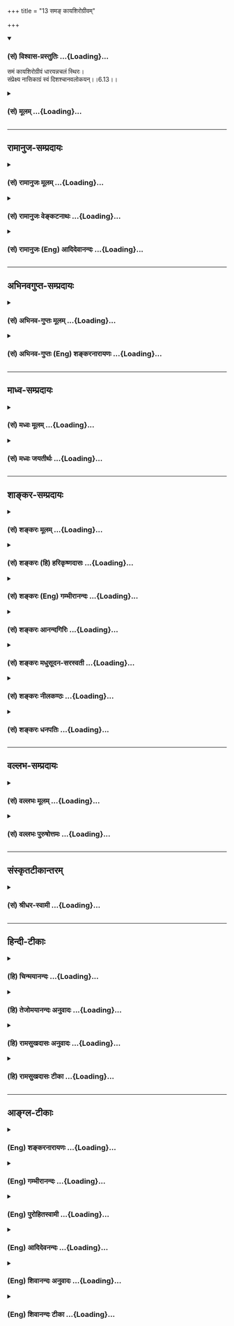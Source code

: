 +++
title = "13 समङ् कायशिरोग्रीवम्"

+++
<div class="js_include" newlevelforh1="3" title="(सं) विश्वास-प्रस्तुतिः" unfilled url="/purANam_vaiShNavam/mahAbhAratam/06-bhIShma-parva/03-bhagavad-gItA-parva/saMskRtam/vishvAsa-prastutiH/06_Atma-saMyama-yogaH_a/13_sama~N_kAyashirog.md">
<details open><summary><h3>(सं) विश्वास-प्रस्तुतिः ...{Loading}...</h3></summary>

समं कायशिरोग्रीवं धारयन्नचलं स्थिरः।  
संप्रेक्ष्य नासिकाग्रं स्वं दिशश्चानवलोकयन्।।6.13।।
</details>
</div>
<div class="js_include collapsed" newlevelforh1="3" title="(सं) मूलम्" unfilled url="/purANam_vaiShNavam/mahAbhAratam/06-bhIShma-parva/03-bhagavad-gItA-parva/saMskRtam/mUlam/06_Atma-saMyama-yogaH_a/13_sama~N_kAyashirog.md">
<details><summary><h3>(सं) मूलम् ...{Loading}...</h3></summary>

समं कायशिरोग्रीवं धारयन्नचलं स्थिरः।  
संप्रेक्ष्य नासिकाग्रं स्वं दिशश्चानवलोकयन्।।6.13।।
</details>
</div>


_________________
## रामानुज-सम्प्रदायः
<div class="js_include collapsed" newlevelforh1="3" title="(सं) रामानुजः मूलम्" unfilled url="/purANam_vaiShNavam/mahAbhAratam/06-bhIShma-parva/03-bhagavad-gItA-parva/saMskRtam/rAmAnujaH/mUlam/06_Atma-saMyama-yogaH_a/13_sama~N_kAyashirog.md">
<details><summary><h3>(सं) रामानुजः मूलम् ...{Loading}...</h3></summary>

।।6.13।।**कायशिरोग्रीवं समम् अचलं** सापाश्रयतया **स्थिरं धारयन् दिशश्च
अनवलोकयन् स्वं नासिकाग्रं संप्रेक्ष्य प्रशान्तात्मा** अत्यन्तनिर्वृतमनाः
विगतभीः ब्रह्मचर्ययुक्तो **मनः संयम्य मच्चित्तो युक्तः** अवहितो **मत्पर
आसीत** माम् एव चिन्तयन् आसीत।

</details>
</div>
<div class="js_include collapsed" newlevelforh1="3" title="(सं) रामानुजः वेङ्कटनाथः" unfilled url="/purANam_vaiShNavam/mahAbhAratam/06-bhIShma-parva/03-bhagavad-gItA-parva/saMskRtam/rAmAnujaH/venkaTanAthaH/06_Atma-saMyama-yogaH_a/13_sama~N_kAyashirog.md">
<details><summary><h3>(सं) रामानुजः वेङ्कटनाथः ...{Loading}...</h3></summary>

  
  
।।6.13।। एवं शुचिदेशासनादिरूपं बाह्यं योगोपकरणं मनसश्चैकाग्र्यमुक्तम्
अथान्तरान्तरतमयोः कायमनसोः क्रमात्कर्तव्यनियमविशेषा उच्यन्ते समं
इत्यादिश्लोकद्वयेन। कायशिरोग्रीवं इति द्वन्द्वैकवद्भावः तत एव नपुंसकता।
अत्र सिद्धापर(मध्यापर) नामा शरीरस्य मध्यप्रदेशः कायशब्देन विवक्षितः। समं
अचलं स्थिरम् इति धारणक्रियाविशेषणानिसमं इत्यत्रार्जवं विवक्षितम्
अचलशब्देन निष्कम्पत्वेऽभिहितेऽपि
स्थिरमित्येतदङ्गकम्पकरश्रमहेतुभूतपश्चाद्धारणप्रयत्ननिवृत्तिहेत्त्वभिप्रायमिति
दर्शयितुंसापाश्रयतया स्थिरमित्युक्तम्। अनेनाचलत्वस्य
चिरानुवर्तनयोग्यत्वमुक्तं भवति। बाह्येभ्यो व्यावर्तनं नासिकाग्रे स्थापनं
चेति क्रमप्रदर्शनायदिशश्चानवलोकयन्स्वं नासिकाग्रं सम्प्रेक्ष्य इति
व्युत्क्रमेणोक्तम्। यद्वा शतुरत्र
हेत्वर्थत्वाद्दिक्छब्दोपलक्षितबाह्यसकलपदार्थावलोकननिवृत्त्यर्थं
योगारम्भक्षणे स्वनासिकाग्रप्रेक्षणमिति भावः।
भोग्येतरानुपयुक्तविषयनिरीक्षणमपि निवर्तनीयमित्यभिप्रायेणदिशश्चत्युक्तम्।
निमीलनेनापि बाह्यानवलोकनसिद्धौ स्वनासिकाग्रावेक्षणं
निद्रादिनिवृत्त्यर्थम्। सम्प्रेक्ष्य नासिकाग्रं इत्येतावत्यभिहिते
परनासिकाग्रप्रेक्षणमपि शङ्क्येतेति तद्व्यवच्छेदार्थमुक्तंस्वम् इति।
मनस्यन्तर्मुखे नासाग्रसम्प्रेक्षणस्यासम्भवाच्चक्षुषो
दृष्टिसन्निपातमात्रमिह विवक्षितम्। अतः सम्प्रेक्ष्येत्यत्रइवशब्दो लुप्तो
द्रष्टव्यः इतिशाङ्करम्। नायनस्य तेजसः स्वच्छन्दवृत्त्या।
नासाग्रसन्निपातमात्रमिह विवक्षितम्मनः संयम्य इति संयमस्याभिधानात्
प्रशान्तात्मशब्दोऽयं योगोपयुक्तमनस्सन्तोषपर
इत्यभिप्रायेणअत्यन्तनिर्वृतमना इत्युक्तम्। ब्रह्मचारिव्रते स्थितः इत्यनेन
ब्रह्मचर्याश्रमप्रतीतिःशङ्करोक्तप्रक्रियया वा
ब्रह्मचर्यगुरुशुश्रूषाभिक्षाचर्यादिधीः स्यादिति
तद्व्यवच्छेदायाहब्रह्मचर्ययुक्त इति। ब्रह्मचर्यं च स्तनवति पिशितपिण्डे
भोग्यताधीगर्भस्मरणालोकनालापादिरहितत्वमत्र विवक्षितम्। स्मरन्ति च
ब्रह्मचर्यं च योषित्सु भोग्यताबुद्धिवर्जनम् इत्यादि। तथास्मरणं कीर्तनं
केलिः प्रेक्षणं गुह्यभाषणम्। सङ्कल्पोऽध्यवसायश्च क्रियानिर्वृत्तिरेव च।
एतन्मैथुनमष्टाङ्गं प्रवदन्ति मनीषिणः। विपरीतं
ब्रह्मचर्यमेतदेवाष्टलक्षणम् अ.पु.372।10।11 इति। युक्तशब्दस्य
पूर्वोत्तरप्रतिपन्नात्मावलोकनाभिधानादपि
तदुपयुक्तावधानविषयत्वमत्रोचितमित्यभिप्रायेणअवहित इत्युक्तम्।
मच्चित्तशब्दो भगवति चित्तस्यानुप्रवेशपरः। मत्परशब्दस्तु तदेकचित्तत्वपरः
तदनुवृत्तिपरो वेत्यपौनरुक्त्यमाह मामेवेति। यद्वा स्त्र्यादौ भोग्यचिन्ता
राजादौ च महति परधीर्लोके विभक्ता मयि तु तदुभयमित्यपुनरुक्तिः।

</details>
</div>
<div class="js_include collapsed" newlevelforh1="3" title="(सं) रामानुजः (Eng) आदिदेवानन्दः" unfilled url="/purANam_vaiShNavam/mahAbhAratam/06-bhIShma-parva/03-bhagavad-gItA-parva/saMskRtam/rAmAnujaH/english/AdidevAnandaH/06_Atma-saMyama-yogaH_a/13_sama~N_kAyashirog.md">
<details><summary><h3>(सं) रामानुजः (Eng) आदिदेवानन्दः ...{Loading}...</h3></summary>

6.13 - 6.14 Keeping the trunk, head and neck erect and motionless; well
seated in order to be steady; looking not in any direction but gazing at
the tip of the nose; serene, i.e., holding the mind extremely peaceful;
fearless; firm in the vow of celibacy; holding the mind in check; and
fixing his thoughts on Me - he should sit in Yoga, i.e., remain
concentrated and intent on Me, i.e., he should concentrating on Me only.

</details>
</div>


_________________
## अभिनवगुप्त-सम्प्रदायः
<div class="js_include collapsed" newlevelforh1="3" title="(सं) अभिनव-गुप्तः मूलम्" unfilled url="/purANam_vaiShNavam/mahAbhAratam/06-bhIShma-parva/03-bhagavad-gItA-parva/saMskRtam/abhinava-guptaH/mUlam/06_Atma-saMyama-yogaH_a/13_sama~N_kAyashirog.md">
<details><summary><h3>(सं) अभिनव-गुप्तः मूलम् ...{Loading}...</h3></summary>

।।6.10 6.15।। ननु जितात्मनः इत्युक्तम् तत्कथं तज्जय इत्याशङ्क्य
आरुरुक्षोः कश्चिदुपायः कायसमत्वादिकः +++(SN कायसमुद्धारकः)+++ चित्तसंयम
उपदिश्यते योगीत्यादि अधिगच्छतीत्यन्तम्। आत्मानं च चित्तं च युञ्जीत
एकाग्रीकुर्यात्। सततमिति न परिमितं कालम्। एकाकित्वादिषु सत्सु
एतद्युज्यते +++(N युञ्जीत)+++ नान्यथा। आसनस्थैर्यात् कालस्थैर्ये +++(S
कालस्थैर्यम्)+++ चित्तस्थैर्यम्। चित्तक्रियाः संकल्पात्मनः
अन्याश्चेन्द्रियक्रिया येन यताः नियमं नीताः। धारयन् यत्नेन।
नासिकाग्रस्यावलोकने सति दिशामनवलोकनम्। मत्परमतया युक्त आसीत +++(N आसीत्)+++
इत्यर्थः +++(S omits इत्यर्थः)+++। एवमात्मानं युञ्जतः समादधतः शान्तिर्जायते
यस्यां संस्थापर्यन्तकाष्ठा मत्प्राप्तिः+++(K प्राप्तिर्योगोऽस्तीति)+++।

</details>
</div>
<div class="js_include collapsed" newlevelforh1="3" title="(सं) अभिनव-गुप्तः (Eng) शङ्करनारायणः" unfilled url="/purANam_vaiShNavam/mahAbhAratam/06-bhIShma-parva/03-bhagavad-gItA-parva/saMskRtam/abhinava-guptaH/english/shankaranArAyaNaH/06_Atma-saMyama-yogaH_a/13_sama~N_kAyashirog.md">
<details><summary><h3>(सं) अभिनव-गुप्तः (Eng) शङ्करनारायणः ...{Loading}...</h3></summary>

6.13 See Comment under 6.15

</details>
</div>


_________________
## माध्व-सम्प्रदायः
<div class="js_include collapsed" newlevelforh1="3" title="(सं) मध्वः मूलम्" unfilled url="/purANam_vaiShNavam/mahAbhAratam/06-bhIShma-parva/03-bhagavad-gItA-parva/saMskRtam/madhvaH/mUlam/06_Atma-saMyama-yogaH_a/13_sama~N_kAyashirog.md">
<details><summary><h3>(सं) मध्वः मूलम् ...{Loading}...</h3></summary>

।।6.12 6.14।। योगं समाधियोगं युञ्ज्यात्।

</details>
</div>
<div class="js_include collapsed" newlevelforh1="3" title="(सं) मध्वः जयतीर्थः" unfilled url="/purANam_vaiShNavam/mahAbhAratam/06-bhIShma-parva/03-bhagavad-gItA-parva/saMskRtam/madhvaH/jayatIrthaH/06_Atma-saMyama-yogaH_a/13_sama~N_kAyashirog.md">
<details><summary><h3>(सं) मध्वः जयतीर्थः ...{Loading}...</h3></summary>

।।6.12 6.14।। उपविश्यासन इत्यत्रापि योगशब्द एवमेव व्याख्येय इत्याह
योगमिति। स्थानविवेकार्थं युञ्ज्यादित्युक्तम् कुर्यादिति यावत्।

</details>
</div>


_________________
## शाङ्कर-सम्प्रदायः
<div class="js_include collapsed" newlevelforh1="3" title="(सं) शङ्करः मूलम्" unfilled url="/purANam_vaiShNavam/mahAbhAratam/06-bhIShma-parva/03-bhagavad-gItA-parva/saMskRtam/shankaraH/mUlam/06_Atma-saMyama-yogaH_a/13_sama~N_kAyashirog.md">
<details><summary><h3>(सं) शङ्करः मूलम् ...{Loading}...</h3></summary>

।।6.13।। **समं कायशिरोग्रीवं** कायश्च शिरश्च ग्रीवा च कायशिरोग्रीवं तत्
समं **धारयन् अचलं** च। समं धारयतः चलनं संभवति अतः विशिनष्टि अचलमिति।
**स्थिरः** स्थिरो भूत्वा इत्यर्थः। **स्वं नासिकाग्रं संप्रेक्ष्य**
सम्यक् प्रेक्षणं दर्शनं कृत्वेव इति। इवशब्दो लुप्तो द्रष्टव्यः। न हि
स्वनासिकाग्रसंप्रेक्षणमिह विधित्सितम्। किं तर्हि चक्षुषो दृष्टिसंनिपातः।
स च अन्तःकरणसमाधानापेक्षो विवक्षितः। स्वनासिकाग्रसंप्रेक्षणमेव चेत्
विवक्षितम् मनः तत्रैव समाधीयेत नात्मनि। आत्मनि हि मनसः समाधानं वक्ष्यति
आत्मसंस्थं मनः कृत्वा (गीता 6।25) इति। तस्मात् इवशब्दलोपेन अक्ष्णोः
दृष्टिसंनिपात एव संप्रेक्ष्य इत्युच्यते। **दिशश्च अनवलोकयन्** दिशां च
अवलोकनमन्तराकुर्वन् इत्येतत्।। किञ्च

</details>
</div>
<div class="js_include collapsed" newlevelforh1="3" title="(सं) शङ्करः (हि) हरिकृष्णदासः" unfilled url="/purANam_vaiShNavam/mahAbhAratam/06-bhIShma-parva/03-bhagavad-gItA-parva/saMskRtam/shankaraH/hindI/harikRShNadAsaH/06_Atma-saMyama-yogaH_a/13_sama~N_kAyashirog.md">
<details><summary><h3>(सं) शङ्करः (हि) हरिकृष्णदासः ...{Loading}...</h3></summary>

।।6.13।। बाह्य आसनका वर्णन किया अब शरीरको कैसे रखना चाहिये सो कहते हैं
काया शिर और गरदनको सम और अचल भावसे धारण करके स्थिर होकर बैठे। समानभावसे
धारण किये हुए कायादिका भी चलन होना सम्भव है इसलिये अचलम् यह विशेषण दिया
गया है। तथा अपनी नासिकाके अग्रभागको देखता हुआ यानी मानो वह उधर ही अच्छी
तरह देख रहा है। इस प्रकार दृष्टि करके। यहाँ संप्रेक्ष्य के साथ इव शब्द
लुप्त समझना चाहिये क्योंकि यहाँ अपनी नासिकाके अग्रभागको देखनेका विधान
करना अभिमत नहीं है। तो क्या है बस नेत्रोंकी दृष्टिको ( विषयोंकी ओरसे
रोककर ) वहाँ स्थापन करना ही इष्ट है। वह ( इस तरह दृष्टिस्थापना करना ) भी
अन्तःकरणके समाधानके लिये आवश्यक होनेके कारण भी अभीष्ट है। क्योंकि यदि
अपनी नासिकाके अग्रभागको देखना ही विधेय माना जाय तो फिर मन वहीं स्थित
होगा आत्मामें नहीं। परंतु ( आगे चलकर ) आत्मसंस्थं मनः कृत्वा इस पदसे
आत्मामें ही मनको स्थित करना बतलायेंगे। इसलिये इव शब्दके लोपद्वारा
नेत्रोंकी दृष्टिको नासिकाके अग्रभागपर लगाना ही संप्रेक्ष्य इस पदसे कहा
गया। इस प्रकार ( नेत्रोंकी दृष्टिको नासिकाके अग्रभागपर लगाकर ) तथा अन्य
दिशाओंको न देखता हुआ अर्थात् बीचबीचमें दिशाओंकी ओर दृष्टि न डालता हुआ।

</details>
</div>
<div class="js_include collapsed" newlevelforh1="3" title="(सं) शङ्करः (Eng) गम्भीरानन्दः" unfilled url="/purANam_vaiShNavam/mahAbhAratam/06-bhIShma-parva/03-bhagavad-gItA-parva/saMskRtam/shankaraH/english/gambhIrAnandaH/06_Atma-saMyama-yogaH_a/13_sama~N_kAyashirog.md">
<details><summary><h3>(सं) शङ्करः (Eng) गम्भीरानन्दः ...{Loading}...</h3></summary>

6.13 See Commentary under 6.14

</details>
</div>
<div class="js_include collapsed" newlevelforh1="3" title="(सं) शङ्करः आनन्दगिरिः" unfilled url="/purANam_vaiShNavam/mahAbhAratam/06-bhIShma-parva/03-bhagavad-gItA-parva/saMskRtam/shankaraH/AnandagiriH/06_Atma-saMyama-yogaH_a/13_sama~N_kAyashirog.md">
<details><summary><h3>(सं) शङ्करः आनन्दगिरिः ...{Loading}...</h3></summary>

।।6.13।। उक्तमनूद्यानन्तरश्लोकस्य पुनरुक्तमर्थमाह **बाह्येति।**
समत्वमृजुत्वं कायः शरीरमध्यम्। अचलमिति विशेषणमवतार्य तस्य तात्पर्यमाह
**सममित।** कार्यकरणयोर्विषयपारवश्यशून्यत्वमचलत्वं स्थैर्यम्।
किमितीवशब्दलोपोऽत्र कल्प्यते स्वनासिकाग्रसंप्रेक्षणमेव योगाङ्गत्वेनात्र
विधित्सितं किं न स्यादित्याशङ्क्याह **नहीति।** तर्हि किमत्र विवक्षितमिति
प्रश्नपूर्वकमाह **किं तर्हीति।** दृष्टिसंनिपातो दृष्टेश्चक्षुषो
रूपादिविषयप्रवृत्तिराहित्यम्। कथमसावनायासेन सिध्यति तत्राह **स चेति।**
समाधानस्य प्राधान्येनात्र विवक्षितत्वाद्दृष्टेर्बहिर्विषयत्वेन
तद्भङ्गप्रसङ्गात्तस्या विषयेभ्यो व्यावृत्त्यान्तरेव संनिपातो विवक्षितो
भवतीत्यर्थः। तथापि कथं स्वनासिकाग्रसंप्रेक्षणमत्र
श्रुतमविवक्षितमित्याशङ्क्याह **स्वनासिकेति।** तत्रैव मनःसमाधाने का
हानिरित्याशङ्क्य वाक्यशेषविरोधान्मैवमित्याह **आत्मनि हीति।** किं तर्हि
संप्रेक्ष्येत्यादौ विवक्षितमित्याशङ्क्याह **तस्मादिति।**
दक्षिणेतरचक्षुषोर्या दृष्टिस्तस्या बाह्याद्विषयाद्वैमुख्येनान्तरेव
संनिपतनमत्र स्वकीयं नासिकाग्रं नासिकान्तं संप्रेक्ष्येति
विवक्षितमित्यर्थः। तत्रैवोत्तरमपि विशेषणमनुकूलमित्याह **दिशश्चेति।**
अनवलोकयन्नासीतेत्युत्तरत्र संबन्धः अन्तरान्तरा दिशामवलोकनमपि
योगप्रतिबन्धकमिति तत्प्रतिषेधः।

</details>
</div>
<div class="js_include collapsed" newlevelforh1="3" title="(सं) शङ्करः मधुसूदन-सरस्वती" unfilled url="/purANam_vaiShNavam/mahAbhAratam/06-bhIShma-parva/03-bhagavad-gItA-parva/saMskRtam/shankaraH/madhusUdana-sarasvatI/06_Atma-saMyama-yogaH_a/13_sama~N_kAyashirog.md">
<details><summary><h3>(सं) शङ्करः मधुसूदन-सरस्वती ...{Loading}...</h3></summary>

।।6.13।। तदर्थं बाह्यमासनमुक्त्वाऽधुना तत्र कथं शरीरधारणमित्युच्यते कायः
शरीरमध्यं स च शिरश्च ग्रीवा च कायशिरोग्रीवं मूलाधारादारभ्य
मूर्धान्तपर्यन्तं सममवक्रमचलमकम्पं धारयन्नेकतत्त्वाभ्यासेन
विक्षेपसहभाव्यङ्गमेजयत्वाभावं संपादयन् स्थिरो दृढप्रयत्नो भूत्वा किंच
स्वं स्वीयं नासिकाग्रं संप्रेक्ष्यैव लयविक्षेपराहित्याय
विषयप्रवृत्तिरहितः अनिमीलितनेत्र इत्यर्थः। दिशश्चानवलोकयन् अन्तरान्तरा
दिशां चावलोकनमकुर्वन् योगप्रतिबन्धकत्वात्तस्य। एवंभूतः
सन्नासीतेत्युत्तरेण संबन्धः।

</details>
</div>
<div class="js_include collapsed" newlevelforh1="3" title="(सं) शङ्करः नीलकण्ठः" unfilled url="/purANam_vaiShNavam/mahAbhAratam/06-bhIShma-parva/03-bhagavad-gItA-parva/saMskRtam/shankaraH/nIlakaNThaH/06_Atma-saMyama-yogaH_a/13_sama~N_kAyashirog.md">
<details><summary><h3>(सं) शङ्करः नीलकण्ठः ...{Loading}...</h3></summary>

।।6.13।। आसन उपविश्येत्युक्तं तत्कथमित्यत आह **सममिति।** कायः शरीरमध्यं
शिरः ग्रीवा च कायशिरोग्रीवं समं मूलाधारमारभ्य मूर्धान्तं अवक्रमचलं
निष्कम्पं धारयन्स्थिरो भूत्वा। संप्रेक्ष्य नासिकाग्रं स्वमिति
नासिकाग्रावेक्षणं न विधीयते किंतु निमीलने लयभयं उन्मीलने विक्षेपभयम्।
अतो दिशोऽपि स्त्र्यादिविक्षेपकविषयदर्शनभयादनवलोकयन्नर्धोन्मीलितनेत्र
आसीतेत्युत्तरेणान्वयः।

</details>
</div>
<div class="js_include collapsed" newlevelforh1="3" title="(सं) शङ्करः धनपतिः" unfilled url="/purANam_vaiShNavam/mahAbhAratam/06-bhIShma-parva/03-bhagavad-gItA-parva/saMskRtam/shankaraH/dhanapatiH/06_Atma-saMyama-yogaH_a/13_sama~N_kAyashirog.md">
<details><summary><h3>(सं) शङ्करः धनपतिः ...{Loading}...</h3></summary>

।।6.13।। आसन उपविशय शरीरं कथ स्थापयेदिति तत्राह **सममिति।** कायश्च शिरश्च
ग्रीवा च कायशिरोग्रीवं तत्समं धारयन्। कायशब्देन कायस्यैकदेशः
कटिप्रदेशादूर्ध्वा ग्रीवावधिरत्र गृह्यते। शिरोग्रीवयोः पृथग्ग्रहणात्
कठ्यधोभागस्योपवेशने समत्वायोगात्। समत्वेऽपीतस्ततश्चलनं संभाव्याह
**अचलमिति।** उभयत्राप्युपायमाह **स्थिर इति।** स्थिरो भूत्वेत्यर्थः।
अत्राप्युपायं लयविक्षेपनिवृत्तिद्वारकमाह। स्वं स्वकीयं नासिकाग्रं
संप्रेक्ष्य। अनेन लयनिवृत्तिः। दिशश्चानवलोकयन्। अनेन विक्षेपनिवृत्तिः।
एवंभूत आसीतेत्युत्तरेणान्यवयः।

</details>
</div>


_________________
## वल्लभ-सम्प्रदायः
<div class="js_include collapsed" newlevelforh1="3" title="(सं) वल्लभः मूलम्" unfilled url="/purANam_vaiShNavam/mahAbhAratam/06-bhIShma-parva/03-bhagavad-gItA-parva/saMskRtam/vallabhaH/mUlam/06_Atma-saMyama-yogaH_a/13_sama~N_kAyashirog.md">
<details><summary><h3>(सं) वल्लभः मूलम् ...{Loading}...</h3></summary>

।।6.10 6.13।। एवं योगारूढस्य स्वरूपमुक्त्वाऽऽरुरुक्षोः साङ्गं योगं विदधतः
सिद्धिमाह योगी इत्यादिनामत्संस्थामधिगच्छति 15 इत्यन्तेन। योगी युञ्जानो
रहसि स्थितः आत्मानं सततं युञ्जीत।

</details>
</div>
<div class="js_include collapsed" newlevelforh1="3" title="(सं) वल्लभः पुरुषोत्तमः" unfilled url="/purANam_vaiShNavam/mahAbhAratam/06-bhIShma-parva/03-bhagavad-gItA-parva/saMskRtam/vallabhaH/puruShottamaH/06_Atma-saMyama-yogaH_a/13_sama~N_kAyashirog.md">
<details><summary><h3>(सं) वल्लभः पुरुषोत्तमः ...{Loading}...</h3></summary>

  
  
।।6.13।। समं कायशिरोग्रीवं कायश्च शिरश्च ग्रीवा चकायशिरोग्रीवम्। कायपदेन
चरणमारभ्य सर्वोऽपि देहः। भक्तिमार्गानुसारेण शिरः सत्यलोकात्मकम् ग्रीवा
मुक्तिस्थानम्। समं यथास्थितरूपमचलं धारयन् ध्यानंकुर्वन्। स्थितः सन्
स्वनासिकाग्रं सम्प्रेक्ष्य अर्धनिमीलितनेत्रो भावस्थः दिशश्चानवलोकयन्
दिग्भावज्ञानशून्यः सर्वत्र भगवद्दर्शनवान्।  
  

</details>
</div>


_________________
## संस्कृतटीकान्तरम्
<div class="js_include collapsed" newlevelforh1="3" title="(सं) श्रीधर-स्वामी" unfilled url="/purANam_vaiShNavam/mahAbhAratam/06-bhIShma-parva/03-bhagavad-gItA-parva/saMskRtam/shrIdhara-svAmI/06_Atma-saMyama-yogaH_a/13_sama~N_kAyashirog.md">
<details><summary><h3>(सं) श्रीधर-स्वामी ...{Loading}...</h3></summary>

।।6.13।। चित्तैकाग्र्योपयोगिनीं देहादिधारणां दर्शयन्नाह **सममिति
द्वाभ्याम्।** काय इति देहमध्यभागो विवक्षितः। कायश्च शिरश्च ग्रीवा च
कायशिरोग्रीवं मूलाधारादारभ्य मूर्धाग्रपर्यन्तं सममवक्रं निश्चलं धारयन्
स्थिरः। दृढप्रयत्नो भूत्वेत्यर्थः। स्वकीयं नासिकाग्रं संप्रेक्ष्य च।
अर्धनिमीलितनेत्र इत्यर्थः। इतस्ततो
दिशश्चानवलोकयन्नासीतेत्युत्तरेणान्वयः।

</details>
</div>


_________________
## हिन्दी-टीकाः
<div class="js_include collapsed" newlevelforh1="3" title="(हि) चिन्मयानन्दः" unfilled url="/purANam_vaiShNavam/mahAbhAratam/06-bhIShma-parva/03-bhagavad-gItA-parva/hindI/chinmayAnandaH/06_Atma-saMyama-yogaH_a/13_sama~N_kAyashirog.md">
<details><summary><h3>(हि) चिन्मयानन्दः ...{Loading}...</h3></summary>

।।6.13।। बाह्य आसन के उपरान्त मन को एकाग्र करने का उपदेश दिया गया है। अब
शरीर का आसन बताते हैं। साधक को इस प्रकार स्थित होकर बैठना चाहिए कि उसका
मेरुदण्ड शिर और ग्रीवा एक समान सरल लम्बरूप में रहे। जिस क्षैतिज आसन में
साधक बैठता है वह आधार और काया शिर और ग्रीवा उस पर लम्ब रूप में होगी।
दोनों हाथों की उँगलियों को आपस में बांधकर गोद में रखे। यहाँ विशेष रूप से
कहा गया है कि शरीर को अचल रखना चाहिए। अचल का अर्थ यह नहीं कि शरीर को तनाव
की स्थिति में रखना है। शरीर की स्थिति सीधी लेकिन इस प्रकार तनावरहित होनी
चाहिए कि वह आगेपीछे दायेंबायें हिले नहीं। फिर साधक अपनी नासिका के अग्र
भाग को देखे। इस कथन का शाब्दिक अर्थ नहीं लेना चाहिए। अनेक साधक लोग
नासिकाग्र पर दृष्टि स्थिर करके शीश पीड़ा चक्कर थकान तनाव आदि रोगों को
व्यर्थ मोल ले लेते हैं। शंकराचार्य स्पष्ट करते हैं कि मानो नासिकाग्र को
देखते हुए न कि वास्तव में। यह नहीं कहा जा सकता कि शंकराचार्य ने अपनी
बुद्धि से खींचतान कर ऐसा अर्थ किया है क्योंकि भगवान् स्वयं अपने कथन को
स्पष्ट करते हैं। अन्य दिशाओं को न देखते हुए श्रीकृष्ण के इस कथन से यह
स्पष्ट हो जाता है कि नासिकाग्र को देखने का अभिप्राय यह है कि यहाँवहाँ
देखकर साधक को अपनी एकाग्रता भंग नहीं करनी चाहिए। यह नियम है कि जहाँ
हमारी दृष्टि जाती है वहीं पर हमारा मन भी। यही कारण है कि भ्रमित अवस्था
में मनुष्य की दृष्टि स्थिर नहीं रहती। दृष्टि की अस्थिरता मनुष्य के
विचित्र सन्देहास्पद व्यवहार का लक्षण है और प्रमाण भी। आगे कहते हैं

</details>
</div>
<div class="js_include collapsed" newlevelforh1="3" title="(हि) तेजोमयानन्दः अनुवादः" unfilled url="/purANam_vaiShNavam/mahAbhAratam/06-bhIShma-parva/03-bhagavad-gItA-parva/hindI/tejomayAnandaH/anuvAdaH/06_Atma-saMyama-yogaH_a/13_sama~N_kAyashirog.md">
<details><summary><h3>(हि) तेजोमयानन्दः अनुवादः ...{Loading}...</h3></summary>

।।6.13।। काया, सिर और ग्रीवा को समान और अचल धारण किये हुए स्थिर होकर
अपनी नासिका के अग्र भाग को देखकर अन्य दिशाओं को न देखता हुआ।।

</details>
</div>
<div class="js_include collapsed" newlevelforh1="3" title="(हि) रामसुखदासः अनुवादः" unfilled url="/purANam_vaiShNavam/mahAbhAratam/06-bhIShma-parva/03-bhagavad-gItA-parva/hindI/rAmasukhadAsaH/anuvAdaH/06_Atma-saMyama-yogaH_a/13_sama~N_kAyashirog.md">
<details><summary><h3>(हि) रामसुखदासः अनुवादः ...{Loading}...</h3></summary>

।।6.13।। काया, शिर और ग्रीवाको सीधे अचल धारण करके तथा दिशाओंको न देखकर
केवल अपनी नासिकाके अग्रभागको देखते हुए स्थिर होकर बैठे।

</details>
</div>
<div class="js_include collapsed" newlevelforh1="3" title="(हि) रामसुखदासः टीका" unfilled url="/purANam_vaiShNavam/mahAbhAratam/06-bhIShma-parva/03-bhagavad-gItA-parva/hindI/rAmasukhadAsaH/TIkA/06_Atma-saMyama-yogaH_a/13_sama~N_kAyashirog.md">
<details><summary><h3>(हि) रामसुखदासः टीका ...{Loading}...</h3></summary>

।।6.13।।***व्याख्या--*'समं कायशिरोग्रीवं धारयन्नचलम्'--**यद्यपि 'काय'
नाम शरीरमात्रका है, तथापि यहाँ (आसनपर बैठनेके बाद) कमरसे लेकर गलेतकके
भागको 'काय' नामसे कहा गया है। 'शिर' नामऊपरके भागका अर्थात् मस्तिष्कका है
और 'ग्रीवा' नाम मस्तिष्क और कायाके बीचके भागका है। ध्यानके समय ये काया,
शिर और ग्रीवा सम, सीधे रहें अर्थात् रीढ़की जो हड्डी है, उसकी सब गाँठें
सीधे भागमें रहें और उसी सीधे भागमें मस्तक तथा ग्रीवा रहे। तात्पर्य है कि
काया, शिर और ग्रीवा --ये तीनों एक सूतमें अचल रहें। कारण कि इन तीनोंके
आगे झुकनेसे नींद आती है, पीछे झुकनेसे जडता आती है और दायें-बायें झुकनेसे
चञ्चलता आती है। इसलिये न आगे झुके, न पीछे झुके और न दायें-बायें ही झुके।
दण्डकी तरह सीधा-सरल बैठा रहे। सिद्धासन, पद्मासन आदि जितने भी आसन हैं,
आरोग्यकी दृष्टिसे वे सभी ध्यानयोगमें सहायक हैं। परन्तु यहाँ भगवान्ने
सम्पूर्ण आसनोंकी सार चीज बतायी है--काया, शिर और ग्रीवाको सीधे समतामें
रखना। इसलिये भगवान्ने बैठनेके सिद्धासन, पद्मासन आदि किसी भी आसनका नाम
नहीं लिया है, किसी भी आसनका आग्रह नहीं रखा है। तात्पर्य है कि चाहे किसी
भी आसनसे बैठे, पर काया, शिर और ग्रीवा एक सूतमें ही रहने चाहिये; क्योंकि
इनके एक सूतमें रहनेसे मन बहुत जल्दी शान्त और स्थिर हो जाता है। आसनपर बैठे
हुए कभी नींद सताने लगे, तो उठकर थोड़ी देर इधर-उधर घूम ले। फिर स्थिरतासे
बैठ जाय और यह भावना बना ले कि अब मेरेको उठना नहीं है, इधर-उधर झुकना नहीं
है। केवल स्थिर और सीधे बैठकर ध्यान करना है।

</details>
</div>


_________________
## आङ्ग्ल-टीकाः
<div class="js_include collapsed" newlevelforh1="3" title="(Eng) शङ्करनारायणः" unfilled url="/purANam_vaiShNavam/mahAbhAratam/06-bhIShma-parva/03-bhagavad-gItA-parva/english/shankaranArAyaNaH/06_Atma-saMyama-yogaH_a/13_sama~N_kAyashirog.md">
<details><summary><h3>(Eng) शङ्करनारायणः ...{Loading}...</h3></summary>

6.13. Holding the body, the head and the neck erect and motionless;
remaining firm; looking properly at his own nose-tip; and not looking at
\[different\] directions;

</details>
</div>
<div class="js_include collapsed" newlevelforh1="3" title="(Eng) गम्भीरानन्दः" unfilled url="/purANam_vaiShNavam/mahAbhAratam/06-bhIShma-parva/03-bhagavad-gItA-parva/english/gambhIrAnandaH/06_Atma-saMyama-yogaH_a/13_sama~N_kAyashirog.md">
<details><summary><h3>(Eng) गम्भीरानन्दः ...{Loading}...</h3></summary>

6.13 Holding the body, head and neck erect and still, being steady,
looking at the tip of his own nose-and not looking around;

</details>
</div>
<div class="js_include collapsed" newlevelforh1="3" title="(Eng) पुरोहितस्वामी" unfilled url="/purANam_vaiShNavam/mahAbhAratam/06-bhIShma-parva/03-bhagavad-gItA-parva/english/purohitasvAmI/06_Atma-saMyama-yogaH_a/13_sama~N_kAyashirog.md">
<details><summary><h3>(Eng) पुरोहितस्वामी ...{Loading}...</h3></summary>

6.13 Let him hold body, head and neck erect, motionless and steady; let
him look fixedly at the tip of his nose, turning neither to the right
nor to the left.

</details>
</div>
<div class="js_include collapsed" newlevelforh1="3" title="(Eng) आदिदेवनन्दः" unfilled url="/purANam_vaiShNavam/mahAbhAratam/06-bhIShma-parva/03-bhagavad-gItA-parva/english/AdidevanandaH/06_Atma-saMyama-yogaH_a/13_sama~N_kAyashirog.md">
<details><summary><h3>(Eng) आदिदेवनन्दः ...{Loading}...</h3></summary>

6.13 Holding the trunk, head and neck erect, motionless and steady,
gazing at the tip of the nose, and looking not in any direction;

</details>
</div>
<div class="js_include collapsed" newlevelforh1="3" title="(Eng) शिवानन्दः अनुवादः" unfilled url="/purANam_vaiShNavam/mahAbhAratam/06-bhIShma-parva/03-bhagavad-gItA-parva/english/shivAnandaH/anuvAdaH/06_Atma-saMyama-yogaH_a/13_sama~N_kAyashirog.md">
<details><summary><h3>(Eng) शिवानन्दः अनुवादः ...{Loading}...</h3></summary>

6.13 Let him firmly hold his body, head and neck erect and still, gazing
at the tip of his nose, without looking around.

</details>
</div>
<div class="js_include collapsed" newlevelforh1="3" title="(Eng) शिवानन्दः टीका" unfilled url="/purANam_vaiShNavam/mahAbhAratam/06-bhIShma-parva/03-bhagavad-gItA-parva/english/shivAnandaH/TIkA/06_Atma-saMyama-yogaH_a/13_sama~N_kAyashirog.md">
<details><summary><h3>(Eng) शिवानन्दः टीका ...{Loading}...</h3></summary>

6.13 समम् erect; कायशिरोग्रीवम् body; head and neck; धारयन् holding;
अचलम् still; स्थिरः steady; संप्रेक्ष्य,gazing at; नासिकाग्रम् tip of
the nose; स्वम् ones own; दिशः directions; च and; अनवलोकयन् not
looking.Commentary The Lord describes here the pose or Asana and the
Drishti (gaze) in this verse.You cannot practise meditation without a
firm seat. If the body is unsteady; the mind will also become unsteady.
There is an intimate connection between the body and the mind.You should
not shake the body even a bit. You should attain mastery over the Asana
(AsanaJaya) by daily practice. You should be as firm as a statue or a
rock. If you keep the body; head and neck erect; the spinal cord also
will be erect and the Kundalini will rise up steadily through the subtle
nervechannel (Nadi) called the Sushumna. Sit in the lotus pose or the
adept pose. This will help you in maintaining the nervous eilibrium and
mental poise. You should steadily direct your gaze towards the tip of
your nose. This is known as the Nasikagra Drishti. The other gaze is the
Bhrumadhya Drishti or gazing between the two eyrows where the psychic
centre known as the Ajna Chakra is situated. This is described in
chapter V; verse 27. In Bhrumadhya Drishti direct the gaze towards the
Ajna Chakra with closed eyes. If you practise this with open eyes; it
may produce headache. Foreign particles or dust may fall into the eyes.
There may be distraction of the mind also. Do not strain the eyes.
Practise gently. When you practise concentration at the tip of the nose
you will experience DivyaGandha (various aromas). When you concentrate
your gaze at the Ajna Chakra you will experience DivyaJyotis (perception
of supraphenomenal lights). This is an experience to give you
encouragement; push you up in the spiritual path and convince you of the
existence of transcendental or supraphysical things. Do not stop your
Sadhana. Yogins and those Bhaktas who meditate on Lord Siva concentrate
on the Ajna Chakra with the Bhrumadhya Drishti. You can select whichever
Drishti suits you best.Though the gaze is directed towards the tip of
the nose when the eyes are halfclosed and the eyalls are steady the mind
should be fixed only on the self. Therefore you will have to gaze; as it
were; at the tip of the nose. In chapter VI; verse 25; the Lord says
Having made the mind abide in the Self; let him not think of anything.
Gazing at the tip of the nose will soon bring about concentration of the
mind.Whichever be the point selected; visualise your own tutelary deity
there and feel His Living Presence.

</details>
</div>

